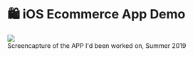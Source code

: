 # 🛍 iOS Ecommerce App Demo
![](https://gfycat.com/recklessserioushermitcrab)  
Screencapture of the APP I'd been worked on, Summer 2019
